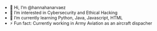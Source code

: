 - 👋 Hi, I’m @hannahanarvaez
- 👀 I’m interested in Cybersecurity and Ethical Hacking
- 🌱 I’m currently learning Python, Java, Javascript, HTML
- ⚡ Fun fact: Currently working in Army Aviation as an aircraft dispacher
